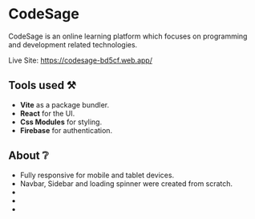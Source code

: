 # CodeSage

CodeSage is an online learning platform which focuses on programming and development related technologies.

Live Site: https://codesage-bd5cf.web.app/

## Tools used ️⚒️

- **Vite** as a package bundler.
- **React** for the UI.
- **Css Modules** for styling.
- **Firebase** for authentication.

## About ❔

- Fully responsive for mobile and tablet devices.
- Navbar, Sidebar and loading spinner were created from scratch.
-
-
-
